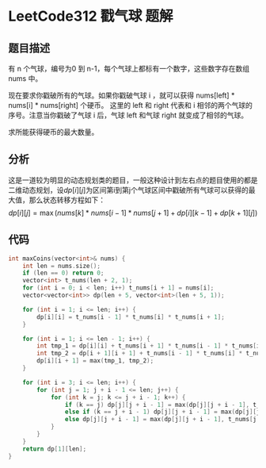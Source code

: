 # LeetCode312 戳气球 题解

## 题目描述

有 n 个气球，编号为0 到 n-1，每个气球上都标有一个数字，这些数字存在数组 nums 中。

现在要求你戳破所有的气球。如果你戳破气球 i ，就可以获得 nums[left] * nums[i] * nums[right] 个硬币。 这里的 left 和 right 代表和 i 相邻的两个气球的序号。注意当你戳破了气球 i 后，气球 left 和气球 right 就变成了相邻的气球。

求所能获得硬币的最大数量。



## 分析

这是一道较为明显的动态规划类的题目，一般这种设计到左右点的题目使用的都是二维动态规划，设$dp[i][j]$为区间第i到第j个气球区间中戳破所有气球可以获得的最大值，那么状态转移方程如下：
$$
dp[i][j]=\max(nums[k] * nums[i-1]*nums[j+1] + dp[i][k-1]+dp[k+1][j])
$$


## 代码

```c++
int maxCoins(vector<int>& nums) {
    int len = nums.size();
    if (len == 0) return 0;
    vector<int> t_nums(len + 2, 1);
    for (int i = 0; i < len; i++) t_nums[i + 1] = nums[i];
    vector<vector<int>> dp(len + 5, vector<int>(len + 5, 1));

    for (int i = 1; i <= len; i++) {
        dp[i][i] = t_nums[i - 1] * t_nums[i] * t_nums[i + 1];
    }

    for (int i = 1; i <= len - 1; i++) {
        int tmp_1 = dp[i][i] + t_nums[i + 1] * t_nums[i - 1] * t_nums[i + 2];
        int tmp_2 = dp[i + 1][i + 1] + t_nums[i - 1] * t_nums[i] * t_nums[i + 2];
        dp[i][i + 1] = max(tmp_1, tmp_2);
    }

    for (int i = 3; i <= len; i++) {
        for (int j = 1; j + i - 1 <= len; j++) {
            for (int k = j; k <= j + i - 1; k++) {
                if (k == j) dp[j][j + i - 1] = max(dp[j][j + i - 1], t_nums[j - 1] * t_nums[k] * t_nums[j + i] + dp[j + 1][j + i - 1]);
                else if (k == j + i - 1) dp[j][j + i - 1] = max(dp[j][j + i - 1], t_nums[j - 1] * t_nums[k] * t_nums[j + i] + dp[j][j + i - 2]);
                else dp[j][j + i - 1] = max(dp[j][j + i - 1], t_nums[j - 1] * t_nums[k] * t_nums[j + i] + dp[k + 1][j + i - 1] + dp[j][k - 1]);
            }
        }
    }
    return dp[1][len];
}
```



